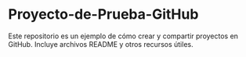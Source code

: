 # Proyecto-de-Prueba-GitHub
Este repositorio es un ejemplo de cómo crear y compartir proyectos en GitHub. Incluye archivos README y otros recursos útiles.
